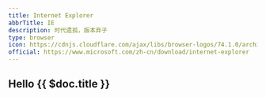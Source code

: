 ```yaml
---
title: Internet Explorer
abbrTitle: IE
description: 时代遗孤，版本弃子
type: browser
icon: https://cdnjs.cloudflare.com/ajax/libs/browser-logos/74.1.0/archive/internet-explorer_9-11/internet-explorer_9-11.svg
official: https://www.microsoft.com/zh-cn/download/internet-explorer
---
```


## Hello {{ $doc.title }}